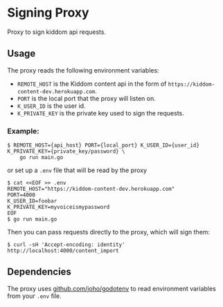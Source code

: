 Signing Proxy
=====
Proxy to sign kiddom api requests.

Usage
----

The proxy reads the following environment variables:
- `REMOTE_HOST` is the Kiddom content api in the form of `https://kiddom-content-dev.herokuapp.com`.
- `PORT` is the local port that the proxy will listen on.
- `K_USER_ID` is the user id.
- `K_PRIVATE_KEY` is the private key used to sign the requests.

### Example:
```
$ REMOTE_HOST={api_host} PORT={local_port} K_USER_ID={user_id} K_PRIVATE_KEY={private_key/password} \
    go run main.go
```
or set up a `.env` file that will be read by the proxy
```
$ cat <<EOF >> .env
REMOTE_HOST="https://kiddom-content-dev.herokuapp.com"
PORT=4000
K_USER_ID=foobar
K_PRIVATE_KEY=myvoiceismypassword
EOF
$ go run main.go
```

Then you can pass requests directly to the proxy, which will sign them:
```
$ curl -sH 'Accept-encoding: identity' http://localhost:4000/content_import
```

Dependencies
----

The proxy uses [github.com/joho/godotenv](https://github.com/joho/godotenv) to read environment variables
from your `.env` file.
